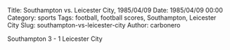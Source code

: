 Title: Southampton vs. Leicester City, 1985/04/09
Date: 1985/04/09 00:00
Category: sports
Tags: football, football scores, Southampton, Leicester City
Slug: southampton-vs-leicester-city
Author: carbonero


Southampton 3 - 1 Leicester City
